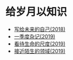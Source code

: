 # 给岁月以知识

- [写给未来的自己(2018)](2018/写给未来的自己.md)
- [一季度杂记(2019)](2019/一季度杂记.md)
- [看待生命的尺度(2019)](2019/看待生命的尺度_2019半年总结.md)
- [接近陌生的领域(2019)](2019/接近陌生的领域_2019三季总结.md)
